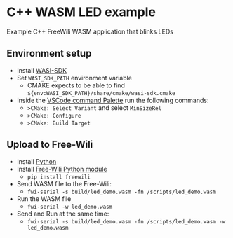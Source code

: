 # C++ WASM LED example

Example C++ FreeWili WASM application that blinks LEDs

## Environment setup

- Install [WASI-SDK](https://github.com/WebAssembly/wasi-sdk/releases)
- Set `WASI_SDK_PATH` environment variable
  - CMAKE expects to be able to find `${env:WASI_SDK_PATH}/share/cmake/wasi-sdk.cmake`
- Inside the [VSCode command Palette](https://code.visualstudio.com/api/ux-guidelines/command-palette) run the following commands:
  - `>CMake: Select Variant` and select `MinSizeRel`
  - `>CMake: Configure`
  - `>CMake: Build Target`

## Upload to Free-Wili
- Install [Python](https://www.python.org/)
- Install [Free-Wili Python module](https://pypi.org/project/freewili/)
  - `pip install freewili`
- Send WASM file to the Free-Wili:
  - `fwi-serial -s build/led_demo.wasm -fn /scripts/led_demo.wasm`
- Run the WASM file
  - `fwi-serial -w led_demo.wasm`
- Send and Run at the same time:
  - `fwi-serial -s build/led_demo.wasm -fn /scripts/led_demo.wasm -w led_demo.wasm`